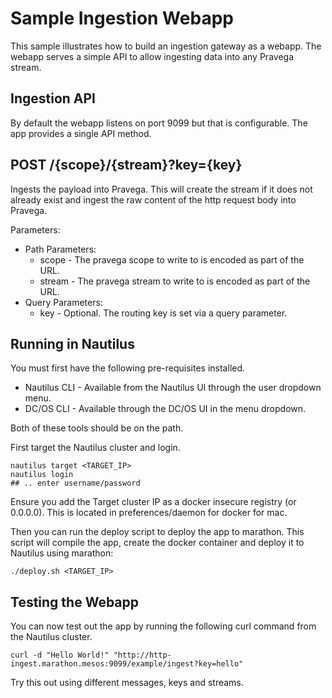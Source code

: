 # Sample Ingestion Webapp

This sample illustrates how to build an ingestion gateway as a webapp. The webapp serves a simple API to allow ingesting data into any Pravega stream.

## Ingestion API

By default the webapp listens on port 9099 but that is configurable. The app provides a single API method.

## POST /{scope}/{stream}?key={key}

Ingests the payload into Pravega. This will create the stream if it does not already exist and ingest the raw content of the http request body into Pravega.

Parameters:

* Path Parameters:
    * scope - The pravega scope to write to is encoded as part of the URL.
    * stream - The pravega stream to write to is encoded as part of the URL.
* Query Parameters:
    * key - Optional. The routing key is set via a query parameter.

## Running in Nautilus

You must first have the following pre-requisites installed.

* Nautilus CLI - Available from the Nautilus UI through the user dropdown menu.
* DC/OS CLI - Available through the DC/OS UI in the menu dropdown.

Both of these tools should be on the path.

First target the Nautilus cluster and login.

```
nautilus target <TARGET_IP>
nautilus login
## .. enter username/password
```

Ensure you add the Target cluster IP as a docker insecure registry (or 0.0.0.0). This is located in preferences/daemon for docker for mac.

Then you can run the deploy script to deploy the app to marathon. This script will compile the app, create the docker container and deploy it to Nautilus using marathon:

```
./deploy.sh <TARGET_IP>
```

## Testing the Webapp

You can now test out the app by running the following curl command from the Nautilus cluster.

```
curl -d "Hello World!" "http://http-ingest.marathon.mesos:9099/example/ingest?key=hello"
```

Try this out using different messages, keys and streams.
